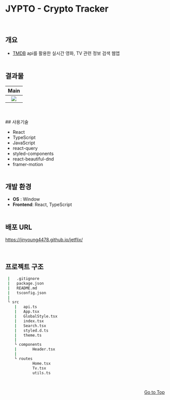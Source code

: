 <h1 id="top">JYPTO - Crypto Tracker</h1>
<br>

## 개요

- [TMDB](https://www.themoviedb.org/) api를 활용한 실시간 영화, TV 관련 정보 검색 웹앱
  <br>
  <br>

## 결과물

|Main|
|:---:|
|<center><img src="https://user-images.githubusercontent.com/102174146/177328446-77063f50-f013-4eaf-9488-8d0b05e4e82d.png"></center>|
  <br>
  <br>
## 사용기술

- React
- TypeScript
- JavaScript
- react-query
- styled-components
- react-beautiful-dnd
- framer-motion
  <br>
  <br>

## 개발 환경

- **OS** : Window
- **Frontend**: React, TypeScript
  <br>
  <br>

## 배포 URL

https://jinyoung4478.github.io/jetflix/

<br>

## 프로젝트 구조

```bash
 |   .gitignore
 |   package.json
 |   README.md
 |   tsconfig.json
 |
 └ src
    |   api.ts
    |   App.tsx
    |   GlobalStyle.tsx
    |   index.tsx
    |   Search.tsx
    |   styled.d.ts
    |   theme.ts
    |
    └ components
    |       Header.tsx
    |
    └ routes
            Home.tsx
            Tv.tsx
            utils.ts
```

<br>
<p align="right"><a href="#top">Go to Top</a></p>

